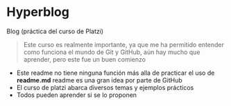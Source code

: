 # Hyperblog 
Blog (práctica del curso de Platzi)
> Este curso es realmente importante, ya que me ha permitido entender como funciona el mundo de Git y GitHub, aún hay mucho que aprender, pero este fue un buen comienzo

* Este readme no tiene ninguna función más alla de practicar el uso de **readme.md**
readme es una gran idea por parte de GitHub
* El curso de platzi abarca diversos temas y ejemplos prácticos
* Todos pueden aprender si se lo proponen

